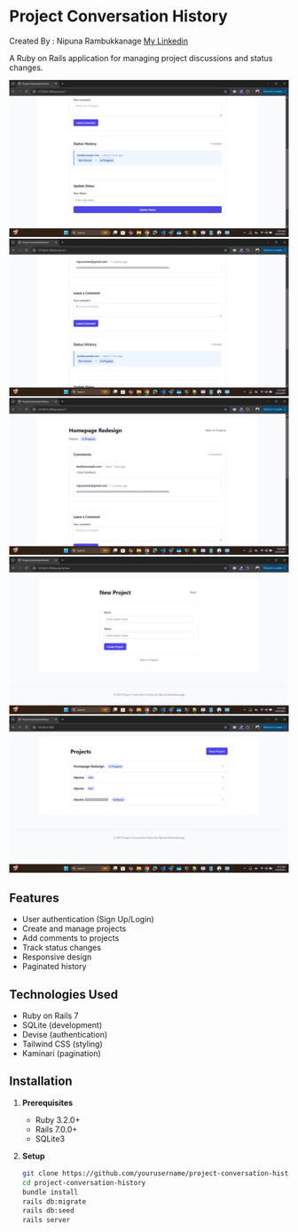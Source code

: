 # Project Conversation History

Created By : Nipuna Rambukkanage
[My Linkedin](https://www.linkedin.com/in/nipuna-rambukkanage-080ab2144/)

A Ruby on Rails application for managing project discussions and status changes.

![Project Conversation History Screenshot 1](/screenshots/ss1.png)
![Project Conversation History Screenshot 2](/screenshots/ss2.png)
![Project Conversation History Screenshot 3](/screenshots/ss3.png)
![Project Conversation History Screenshot 4](/screenshots/ss4.png)
![Project Conversation History Screenshot 5](/screenshots/ss5.png)

## Features

- User authentication (Sign Up/Login)
- Create and manage projects
- Add comments to projects
- Track status changes
- Responsive design
- Paginated history

## Technologies Used

- Ruby on Rails 7
- SQLite (development)
- Devise (authentication)
- Tailwind CSS (styling)
- Kaminari (pagination)

## Installation

1. **Prerequisites**
   - Ruby 3.2.0+
   - Rails 7.0.0+
   - SQLite3

2. **Setup**
   ```bash
   git clone https://github.com/yourusername/project-conversation-history.git
   cd project-conversation-history
   bundle install
   rails db:migrate
   rails db:seed
   rails server